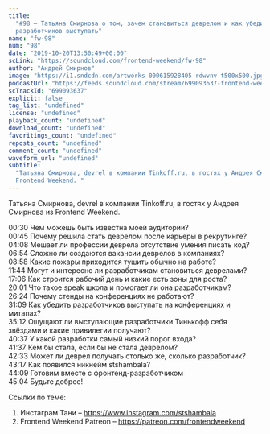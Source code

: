 ```yaml
---
title:
  "#98 – Татьяна Смирнова о том, зачем становиться деврелом и как убедить
  разработчиков выступать"
name: "fw-98"
num: "98"
date: "2019-10-20T13:50:49+00:00"
scLink: "https://soundcloud.com/frontend-weekend/fw-98"
author: "Андрей Смирнов"
image: "https://i1.sndcdn.com/artworks-000615928405-rdwvnv-t500x500.jpg"
podcastUrl: "https://feeds.soundcloud.com/stream/699093637-frontend-weekend-fw-98.m4a"
scTrackId: "699093637"
explicit: false
tag_list: "undefined"
license: "undefined"
playback_count: "undefined"
download_count: "undefined"
favoritings_count: "undefined"
reposts_count: "undefined"
comment_count: "undefined"
waveform_url: "undefined"
subtitle:
  "Татьяна Смирнова, devrel в компании Tinkoff.ru, в гостях у Андрея Смирнова из
  Frontend Weekend. "
---
```


Татьяна Смирнова, devrel в компании Tinkoff.ru, в гостях у Андрея Смирнова из
Frontend Weekend.

<timecode sec="30">00:30</timecode> Чем можешь быть известна моей аудитории?
<br><timecode sec="45">00:45</timecode> Почему решила стать деврелом после
карьеры в рекрутинге? <br><timecode sec="248">04:08</timecode> Мешает ли
профессии деврела отсутствие умения писать код?
<br><timecode sec="414">06:54</timecode> Сложно ли создаются вакансии деврелов в
компаниях? <br><timecode sec="538">08:58</timecode> Какие пожары приходится
тушить обычно на работе? <br><timecode sec="704">11:44</timecode> Могут и
интересно ли разработчикам становиться деврелами?
<br><timecode sec="1026">17:06</timecode> Как строится рабочий день и какие есть
зоны для роста? <br><timecode sec="1201">20:01</timecode> Что такое speak школа
и помогает ли она разработчикам? <br><timecode sec="1584">26:24</timecode>
Почему стенды на конференциях не работают?
<br><timecode sec="1869">31:09</timecode> Как убедить разработчиков выступать на
конференциях и митапах? <br><timecode sec="2112">35:12</timecode> Ощущают ли
выступающие разработчики Тинькофф себя звёздами и какие привилегии получают?
<br><timecode sec="2437">40:37</timecode> У какой разработки самый низкий порог
входа? <br><timecode sec="2497">41:37</timecode> Кем бы стала, если бы не стала
деврелом? <br><timecode sec="2553">42:33</timecode> Может ли деврел получать
столько же, сколько разработчик? <br><timecode sec="2597">43:17</timecode> Как
появился никнейм stshambala? <br><timecode sec="2649">44:09</timecode> Готовим
вместе с фронтенд-разработчиком <br><timecode sec="2704">45:04</timecode> Будьте
добрее!

Ссылки по теме:

1. Инстаграм Тани – <https://www.instagram.com/stshambala>
2. Frontend Weekend Patreon – <https://patreon.com/frontendweekend>
